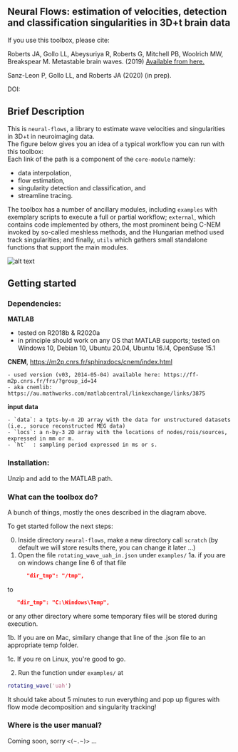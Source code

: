 
## Neural Flows: estimation of velocities, detection and classification singularities in 3D+t brain data

If you use this toolbox, please cite:

Roberts JA, Gollo LL, Abeysuriya R, Roberts G, Mitchell PB, Woolrich MW, Breakspear M. Metastable brain waves. (2019) [Available from here.](https://www.nature.com/articles/s41467-019-08999-0)

Sanz-Leon P, Gollo LL, and Roberts JA (2020) (in prep).

DOI: 

## Brief Description 
This is `neural-flows`, a library to estimate wave velocities and singularities in 3D+t in neuroimaging data.  
The figure below gives you an idea of a typical workflow you can run with this toolbox:  
Each link of the path is a component of the `core-module` namely: 
+ data interpolation, 
+ flow estimation, 
+ singularity detection and classification, and
+ streamline tracing. 

The toolbox has a number of ancillary modules, including `examples` with  exemplary scripts to execute a full or partial
workflow; `external`, which contains code implemented by others, the
most prominent being C-NEM invoked by so-called
meshless methods, and the Hungarian method 
used track singularities; and finally, `utils` which gathers small
standalone functions that support the main modules. 



![alt text](https://github.com/brain-modelling-group/neural-flows/blob/master/demo-data/img/fig_workflow_pretty_vis.png?raw=true)

## Getting started

### Dependencies:

**MATLAB**
   
   - tested on R2018b & R2020a
   - in principle should work on any OS that MATLAB supports; tested on Windows 10, Debian 10, Ubuntu 20.04, Ubuntu 16.l4, OpenSuse 15.1 

**CNEM**, https://m2p.cnrs.fr/sphinxdocs/cnem/index.html
    
    - used version (v03, 2014-05-04) available here: https://ff-m2p.cnrs.fr/frs/?group_id=14
    - aka cnemlib: https://au.mathworks.com/matlabcentral/linkexchange/links/3875

**input data**
    
    - `data`: a tpts-by-n 2D array with the data for unstructured datasets (i.e., soruce reconstructed MEG data) 
    - `locs`: a n-by-3 2D array with the locations of nodes/rois/sources, expressed in mm or m.
    - `ht`  : sampling period expressed in ms or s.
    
### Installation:

Unzip and add to the MATLAB path. 


### What can the toolbox do?
A bunch of things, mostly the ones described in the diagram above.

To get started follow the next steps: 

0. Inside directory `neural-flows`, make a new directory call `scratch` (by default we will store results there, you can change it later ...)
1. Open the file `rotating_wave_uah_in.json` under `examples/`
1a. if you are on windows change line 6 of that file
```json
      "dir_tmp": "/tmp",    

```

to 

```json
   "dir_tmp": "C:\Windows\Temp",    
```

or any other directory where some temporary files will be stored during execution.

1b. If you are on Mac, similary change that line of the .json file to an appropriate temp folder.

1c. If you re on Linux, you're good to go.

2. Run the function under `examples/` at
```matlab
rotating_wave('uah')
``` 
It should take about 5 minutes to run everything and pop up figures with flow mode decomposition and singularity tracking!


### Where is the user manual?

Coming soon, sorry `<(~.~)>` ...

